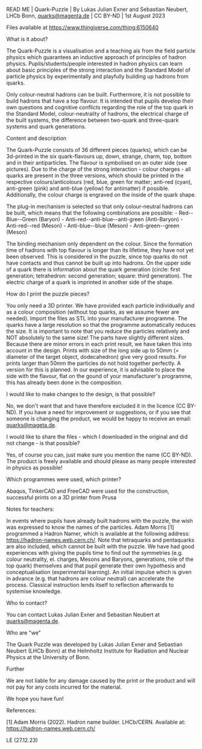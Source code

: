 READ ME | Quark-Puzzle | By Lukas Julian Exner and Sebastian Neubert, LHCb Bonn, quarks@magenta.de | CC BY-ND | 1st August 2023

Files available at https://www.thingiverse.com/thing:6150640

What is it about?
	
The Quark-Puzzle is a visualisation and a teaching ais from the field particle physics which guarantees an inductive approach of principles of hadron physics. Pupils/students/people interested in hadron physics can learn about basic principles of the strong interaction and the Standard Model of particle physics by experimentally and playfully building up hadrons from quarks.

Only colour-neutral hadrons can be built. Furthermore, it is not possible to build hadrons that have a top flavour. It is intended that pupils develop their own questions and cognitive conflicts regarding the role of the top quark in the Standard Model, colour-neutrality of hadrons, the electrical charge of the built systems, the difference between two-quark and three-quark systems and quark generations.

Content and description

The Quark-Puzzle consists of 36 different pieces (quarks), which can be 3d-printed in the six quark-flavours up, down, strange, charm, top, bottom and in their antiparticles. The flavour is symbolised on an outer side (see pictures).
Due to the charge of the strong interaction - colour charges - all quarks are present in the three versions, which should be printed in the respective colours/anticolours (red, blue, green for matter; anti-red (cyan), anti-green (pink) and anti-blue (yellow) for antimatter) if possible. Additionally, the colour charge is engraved on the inside of the quark shape. 

The plug-in mechanism is selected so that only colour-neutral hadrons can be built, which means that the following combinations are possible:
		- Red--Blue--Green 			(Baryon)
		- Anti-red--anti-blue--anti-green 	(Anti-Baryon)
		- Anti-red--red 			(Meson)
		- Anti-blue--blue 			(Meson)
		- Anti-green--green 			(Meson)

The binding mechanism only dependent on the colour. Since the formation time of hadrons with top flavour is longer than its lifetime, they have not yet been observed. This is considered in the puzzle, since top quarks do not have contacts and thus cannot be built up into hadrons. On the upper side of a quark there is information about the quark generation (circle: first generation; tetrahedron: second generation; square: third generation). The electric charge of a quark is imprinted in another side of the shape.

How do I print the puzzle pieces?

You only need a 3D printer. We have provided each particle individually and as a colour composition (without top quarks, as we assume fewer are needed). Import the files as STL into your manufacturer programme. The quarks have a large resolution so that the programme automatically reduces the size.
It is important to note that you reduce the particles relatively and NOT absolutely to the same size! The parts have slightly different sizes.		
Because there are minor errors in each print result, we have taken this into account in the design. Prints with size of the long side up to 50mm (= diameter of the target object, dodecahedron) give very good results. For prints larger than 50mm the particles do not hold together perfectly. A version for this is planned.
In our experience, it is advisable to place the side with the flavour, flat on the gound of your manufacturer's programme, this has already been done in the composition.  

I would like to make changes to the design, is that possible?

No, we don't want that and have therefore excluded it in the licence (CC BY-ND). If you have a need for improvement or suggestions, or if you see that someone is changing the product, we would be happy to receive an email: quarks@mageta.de.

I would like to share the files - which I downloaded in the original and did not change - is that possible?

Yes, of course you can, just make sure you mention the name (CC BY-ND). The product is freely available and should please as many people interested in physics as possible!

Which programmes were used, which printer?

Abaqus, TinkerCAD and FreeCAD were used for the construction, successful prints on a 3D printer from Prusa 

Notes for teachers:

In events where pupils have already built hadrons with the puzzle, the wish was expressed to know the names of the particles. Adam Morris [1] programmed a Hadron Namer, which is available at the following address: https://hadron-names.web.cern.ch/. Note that tetraquarks and pentaquarks are also included, which cannot be built with the puzzle.
We have had good experiences with giving the pupils time to find out the symmetries (e.g. colour neutrality, el. charges, Mesons and Baryons, generations, role of the top quark) themselves and that pupil generate their own hypothesis and conceptualisation (experimental learning). An initial impulse which is given in advance (e.g. that hadrons are colour neutral) can accelerate the process. Classical instruction lends itself to reflection afterwards to systemise knowledge. 

Who to contact?

You can contact Lukas Julian Exner and Sebastian Neubert at quarks@magenta.de.

Who are "we"

The Quark Puzzle was developed by Lukas Julian Exner and Sebastian Neubert (LHCb Bonn) at the Helmholtz Institute for Radiation and Nuclear Physics at the University of Bonn.

Further

We are not liable for any damage caused by the print or the product and will not pay for any costs incurred for the material.

We hope you have fun!

References:
	
 [1] Adam Morris (2022). Hadron name builder. LHCb/CERN. Available at: https://hadron-names.web.cern.ch/




LE (27.12.23)
